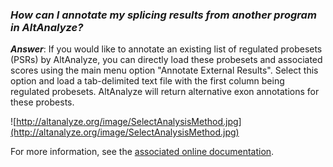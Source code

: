 ### _How can I annotate my splicing results from another program in AltAnalyze?_ ###

_**Answer**_: If you would like to annotate an existing list of regulated probesets (PSRs) by AltAnalyze, you can directly load these probesets and associated scores using the main menu option "Annotate External Results". Select this option and load a tab-delimited text file with the first column being regulated probesets. AltAnalyze will return alternative exon annotations for these probests.

![http://altanalyze.org/image/SelectAnalysisMethod.jpg](http://altanalyze.org/image/SelectAnalysisMethod.jpg)

For more information, see the [associated online documentation](http://www.altanalyze.org/help.htm#algorithm_description).